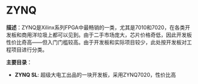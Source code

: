 # ZYNQ

**描述**：ZYNQ是Xilinx系列FPGA中最畅销的一类，尤其是7010和7020，在各类开发板和商用洋垃圾上都可以见到。由于二手市场庞大，芯片价格奇低，因此开发板性价比奇高——但入门门槛较高。由于开发板和实际项目较少，此处按开发板对工程项目进行分类。



**主要目录**：

+ **ZYNQ SL**: 超级大电工出品的一块开发板，采用ZYNQ7020，性价比高


